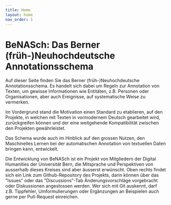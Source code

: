 ```yaml
---
title: Home
layout: home
nav_order: 1
---
```


# BeNASch: Das Berner (früh-)Neuhochdeutsche Annotationsschema

Auf dieser Seite finden Sie das Berner (früh-)Neuhochdeutsche Annotationsschema. 
Es handelt sich dabei um Regeln zur Annotation von Texten, um gewisse Informationen
wie Entitäten, z.B. Personen oder Organisationen, aber auch Ereignisse, auf
systematische Weise zu vermerken. 

Im Vordergrund stand die Motivation einen Standard zu etablieren, auf den Projekte,
in welchen mit Texten in vormodernem Deutsch gearbeitet wird, zurückgreifen können
und der eine weitgehende Kompatibilität zwischen den Projekten gewährleistet.

Das Schema wurde auch im Hinblick auf den grossen Nutzen, den Maschinelles Lernen bei
der automatischen Annotation von textuellen Daten bringen kann, entwickelt.

Die Entwicklung von BeNASch ist ein Projekt von Mitgliedern der Digital Humanities der Universität Bern,
die Mitsprache und Perspektiven von ausserhalb dieses Kreises sind aber äusserst erwünscht.
Oben rechts findet sich ein Link zum Github-Repository des Projekts, darin können über das "Issues"
oder das "Discussions"-Tab Änderungsvorschläge vorgebracht oder Diskussionen angestossen werden.
Wer sich mit Git auskennt, darf z.B. Tippfehler, Umformulierungen oder Ergänzungen an Beispielen
auch gerne per Pull-Request einreichen.